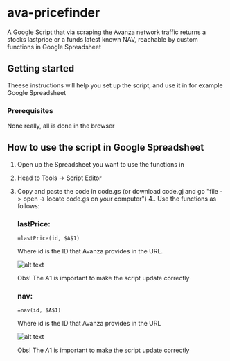 # ava-pricefinder



A Google Script that via scraping the Avanza network traffic returns a stocks lastprice or a funds latest known NAV, reachable by custom functions in Google Spreadsheet

## Getting started


Theese instructions will help you set up the script, and use it in for example Google Spreadsheet

### Prerequisites

None really, all is done in the browser


## How to use the script in Google Spreadsheet


1. Open up the Spreadsheet you want to use the functions in
2. Head to Tools -> Script Editor
3. Copy and paste the code in code.gs (or download code.gj and go "file -> open -> locate code.gs on your computer")
4.. Use the functions as follows:
    ### lastPrice:
    ```excel
    =lastPrice(id, $A$1)
    ```
    Where id is the ID that Avanza provides in the URL. 

    ![alt text](https://i.imgur.com/dzunmFO.png "url with the id underlined")

    Obs! The $A$1 is important to make the script update correctly

    ### nav:
    ```excel
    =nav(id, $A$1)
    ```
    Where id is the ID that Avanza provides in the URL

    ![alt text](https://i.imgur.com/offfiSk.png "url with the id underlined")

    Obs! The $A$1 is important to make the script update correctly





